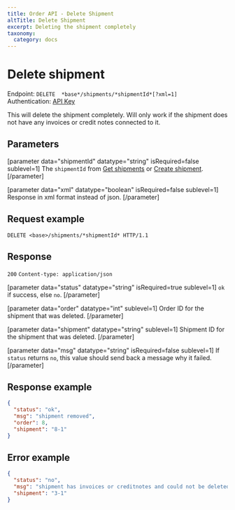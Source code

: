 ```yaml
---
title: Order API - Delete Shipment
altTitle: Delete Shipment
excerpt: Deleting the shipment completely
taxonomy:
  category: docs
---
```


# Delete shipment

Endpoint: `DELETE  *base*/shipments/*shipmentId*[?xml=1]`  
Authentication: [API Key](/api-references/api-intro#authentication)

This will delete the shipment completely. Will only work if the shipment does not have any invoices or credit notes connected to it.

## Parameters

[parameter data="shipmentId" datatype="string" isRequired=false sublevel=1]
The ``shipmentId`` from [Get shipments](/api-references/order-api/api-reference/get-shipments) or [Create shipment](/api-references/order-api/api-reference/create-shipment).
[/parameter]

[parameter data="xml" datatype="boolean" isRequired=false sublevel=1]
Response in xml format instead of json.
[/parameter]

## Request example

`DELETE <base>/shipments/*shipmentId* HTTP/1.1`

## Response

`200` `Content-type: application/json`

[parameter data="status" datatype="string" isRequired=true sublevel=1]
``ok`` if success, else ``no``.
[/parameter]

[parameter data="order" datatype="int" sublevel=1]
Order ID for the shipment that was deleted.
[/parameter]

[parameter data="shipment" datatype="string" sublevel=1]
Shipment ID for the shipment that was deleted.
[/parameter]

[parameter data="msg" datatype="string" isRequired=false sublevel=1]
If ``status`` returns ``no``, this value should send back a message why it failed.
[/parameter]

## Response example

```json
{
  "status": "ok",
  "msg": "shipment removed",
  "order": 8,
  "shipment": "8-1"
}
```

## Error example

```json
{
  "status": "no",
  "msg": "shipment has invoices or creditnotes and could not be deleted.",
  "shipment": "3-1"
}
```
